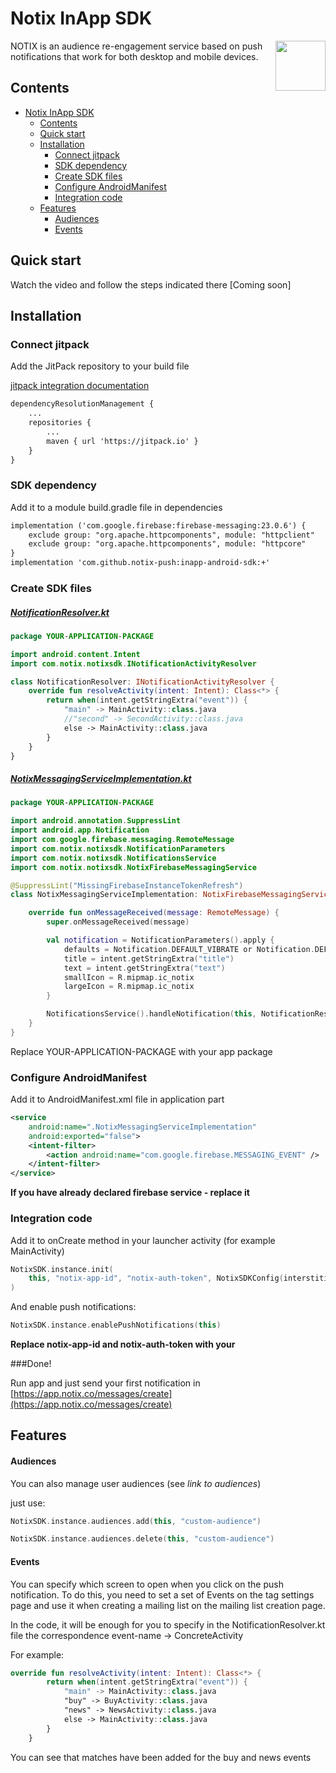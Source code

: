 # Notix InApp SDK

<img align="right" width="80px" src="https://img.cdnotix.com/notix-static/readme-icon.png">

NOTIX is an audience re-engagement service based on push notifications that work for both desktop and mobile devices.


## Contents

- [Notix InApp SDK](#notix-inapp-sdk)
	- [Contents](#contents)
	- [Quick start](#quick-start)
	- [Installation](#installation)
		- [Connect jitpack](#connect-jitpack)
		- [SDK dependency](#sdk-dependency) 
		- [Create SDK files](#create-sdk-files)
		- [Configure AndroidManifest](#configure-androidmanifest)
		- [Integration code](#integration-code)
	- [Features](#features)
		- [Audiences](#audiences)
		- [Events](#events)

## Quick start
Watch the video and follow the steps indicated there
[Coming soon]


## Installation

### Connect jitpack
Add the JitPack repository to your build file 

[jitpack integration documentation](https://jitpack.io/)

```xml
dependencyResolutionManagement {
    ...
    repositories {
        ...
        maven { url 'https://jitpack.io' }
    }
}
```

### SDK dependency

Add it to a module build.gradle file in dependencies

```xml
implementation ('com.google.firebase:firebase-messaging:23.0.6') {
    exclude group: "org.apache.httpcomponents", module: "httpclient"
    exclude group: "org.apache.httpcomponents", module: "httpcore"
}
implementation 'com.github.notix-push:inapp-android-sdk:+'
```

### Create SDK files

##### [NotificationResolver.kt](https://img.cdnotix.com/notix-static/NotificationResolver.kt)

```kotlin
package YOUR-APPLICATION-PACKAGE

import android.content.Intent
import com.notix.notixsdk.INotificationActivityResolver

class NotificationResolver: INotificationActivityResolver {
    override fun resolveActivity(intent: Intent): Class<*> {
        return when(intent.getStringExtra("event")) {
            "main" -> MainActivity::class.java
            //"second" -> SecondActivity::class.java
            else -> MainActivity::class.java
        }
    }
}
```

##### [NotixMessagingServiceImplementation.kt](https://img.cdnotix.com/notix-static/NotixMessagingServiceImplementation.kt)

```kotlin
package YOUR-APPLICATION-PACKAGE

import android.annotation.SuppressLint
import android.app.Notification
import com.google.firebase.messaging.RemoteMessage
import com.notix.notixsdk.NotificationParameters
import com.notix.notixsdk.NotificationsService
import com.notix.notixsdk.NotixFirebaseMessagingService

@SuppressLint("MissingFirebaseInstanceTokenRefresh")
class NotixMessagingServiceImplementation: NotixFirebaseMessagingService() {

    override fun onMessageReceived(message: RemoteMessage) {
        super.onMessageReceived(message)

        val notification = NotificationParameters().apply {
            defaults = Notification.DEFAULT_VIBRATE or Notification.DEFAULT_SOUND
            title = intent.getStringExtra("title")
            text = intent.getStringExtra("text")
            smallIcon = R.mipmap.ic_notix
            largeIcon = R.mipmap.ic_notix
        }

        NotificationsService().handleNotification(this, NotificationResolver(), intent, notification)
    }
}
```

Replace YOUR-APPLICATION-PACKAGE with your app package

### Configure AndroidManifest

Add it to AndroidManifest.xml file in application part

```xml
<service
    android:name=".NotixMessagingServiceImplementation"
    android:exported="false">
    <intent-filter>
        <action android:name="com.google.firebase.MESSAGING_EVENT" />
    </intent-filter>
</service>
```
**If you have already declared firebase service - replace it**

### Integration code
Add it to onCreate method in your launcher activity (for example MainActivity)

```kotlin
NotixSDK.instance.init(
    this, "notix-app-id", "notix-auth-token", NotixSDKConfig(interstitialStartupEnabled = false)
)
```
And enable push notifications:

```kotlin
NotixSDK.instance.enablePushNotifications(this)
```

**Replace notix-app-id and notix-auth-token with your**

###Done!

Run app and just send your first notification in [https://app.notix.co/messages/create](https://app.notix.co/messages/create)

## Features

#### Audiences
You can also manage user audiences (see *link to audiences*)

just use:

```kotlin
NotixSDK.instance.audiences.add(this, "custom-audience")
```

```kotlin
NotixSDK.instance.audiences.delete(this, "custom-audience")
```

#### Events

You can specify which screen to open when you click on the push notification. To do this, you need to set a set of Events on the tag settings page and use it when creating a mailing list on the mailing list creation page.

In the code, it will be enough for you to specify in the NotificationResolver.kt file the correspondence event-name -> ConcreteActivity

For example:

```kotlin
override fun resolveActivity(intent: Intent): Class<*> {
        return when(intent.getStringExtra("event")) {
            "main" -> MainActivity::class.java
            "buy" -> BuyActivity::class.java
            "news" -> NewsActivity::class.java
            else -> MainActivity::class.java
        }
    }
```
You can see that matches have been added for the buy and news events
